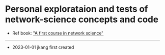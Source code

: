 # Personal explorataion and tests of network-science concepts and code

- Ref book: ["A first course in network science"](https://cambridgeuniversitypress.github.io/FirstCourseNetworkScience/)

---
- 2023-01-01 jkang first created